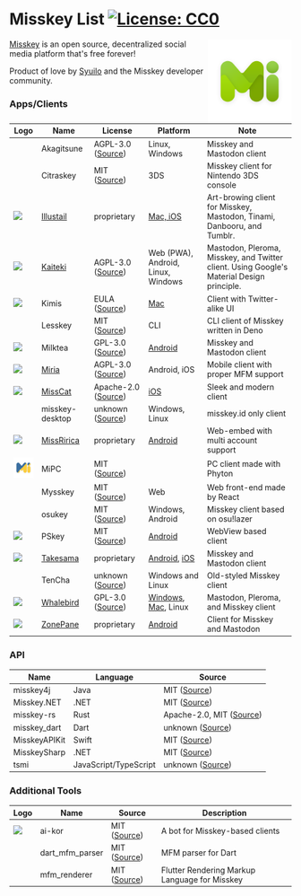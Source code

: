 # Misskey List [![License: CC0](https://img.shields.io/badge/License-CC0-lightgrey.svg)](https://creativecommons.org/publicdomain/zero/1.0/)

[<img src="https://raw.githubusercontent.com/misskey-dev/assets/main/icon.png" align="right" width="150">](https://misskey-hub.net/en/)

[Misskey](https://misskey-hub.net) is an open source, decentralized social media platform that's free forever!

Product of love by [Syuilo](https://misskey.io/@syuilo) and the Misskey developer community.


### Apps/Clients

| Logo | Name | License | Platform | Note |
|------|-------|---------|--------------| ---|
| | Akagitsune | AGPL-3.0 ([Source](https://github.com/YuzuRyo61/Akagitsune))  | Linux, Windows | Misskey and Mastodon client
| | Citraskey | MIT ([Source](https://github.com/CyberRex0/citraskey)) | 3DS | Misskey client for Nintendo 3DS console |
| <img src="https://is1-ssl.mzstatic.com/image/thumb/Purple126/v4/44/29/fc/4429fcc9-eba9-2e11-711e-ff1d994abba4/AppIcon-1x_U007emarketing-0-7-0-85-220.png/350x350.png?"  width="50"> | [Illustail](https://cathand.org/illustail) | proprietary | [Mac, iOS](https://apps.apple.com/app/id375749531) | Art-browing client for Misskey, Mastodon, Tinami, Danbooru, and Tumblr. |
| <img src="https://apt.izzysoft.de/fdroid/repo/moe.craftplacer.kaiteki/en-US/icon.png"  width="50"> | [Kaiteki](https://kaiteki.app/) | AGPL-3.0 ([Source](https://github.com/Kaiteki-Fedi/Kaiteki)) | Web (PWA), Android, Linux, Windows |Mastodon, Pleroma, Misskey, and Twitter client. Using Google's Material Design principle. | 
| <img src="https://is1-ssl.mzstatic.com/image/thumb/Purple126/v4/15/48/14/15481419-a3b5-6b59-ec7b-c5a71915fdc5/AppIcon-0-1x_U007emarketing-0-7-0-85-220.png/350x350.png?"  width="50"> | Kimis | EULA ([Source](https://github.com/Lakr233/Kimis)) | [Mac](https://apps.apple.com/app/kimis-a-client-for-misskey/id1667275125) | Client with Twitter-alike UI |
| | Lesskey | MIT ([Source](https://github.com/AsPulse/lesskey)) | CLI | CLI client of Misskey written in Deno  |
| <img src="https://play-lh.googleusercontent.com/TSOHK9UAMkYXpg4Qrm5A65oYTmE-nX_g29JBAwqTMB3AZQC4mXCX1_99Wca1EZvLAw=w480-h960"  width="50"> | Milktea | GPL-3.0 ([Source](https://github.com/pantasystem/Milktea)) | [Android](https://play.google.com/store/apps/details?id=jp.panta.misskeyandroidclient) | Misskey and Mastodon client
| <img src="https://play-lh.googleusercontent.com/TOivVoOsl4aogV2lo31X2u7UZjLgeToJpY-QW8OtfJiJAhi7u4VntkkdunoGlmrHWA=w480-h960"  width="50"> | [Miria](https://shiosyakeyakini.info/miria_web/index.html) | AGPL-3.0 ([Source](https://github.com/shiosyakeyakini-info/miria)) | Android, iOS | Mobile client with proper MFM support
| <img src="https://is1-ssl.mzstatic.com/image/thumb/Purple116/v4/b6/33/ec/b633ec8c-d837-e1a2-8fb2-8a600eed43c5/AppIcon-1x_U007emarketing-0-7-0-85-220.png/434x0w.webp"  width="50"> | [MissCat](https://yuiga.dev/misscat/) | Apache-2.0 ([Source](https://github.com/YuigaWada/MissCat)) | [iOS](https://apps.apple.com/app/id1505059993) | Sleek and modern client
| | misskey-desktop | unknown ([Source](https://github.com/troke12/misskey-desktop)) | Windows, Linux | misskey.id only client |
| <img src="https://play-lh.googleusercontent.com/ayRECRj0NYpZgcmPBdY79wzyi_lkoyJ9IVZO5KiOYR8nxFnET7TVqpLpqfDqDSjVbvt_=w480-h960"  width="50">| [MissRirica](https://riinswork.space/missririca/privacy) | proprietary | [Android](https://play.google.com/store/apps/details?id=space.riinswork.missririca) | Web-embed with multi account support |
| <img src="https://raw.githubusercontent.com/MiPC-Dev/MiPC/develop/assets/icon.png"  width="50">| MiPC | MIT ([Source](https://github.com/MiPC-Dev/MiPC)) |  | PC client made with Phyton
| | Mysskey | MIT ([Source](https://github.com/sym-dev/mysskey)) | Web | Web front-end made by React
| | osukey | MIT ([Source](https://github.com/osukey/osukey)) | Windows, Android | Misskey client based on osu!lazer |
| <img src="https://play-lh.googleusercontent.com/ltuKeMM9bfMf1bBBglEMF8dADvwiQv5FTbkqOt1OsFB4fXwx473fhY3-nygkawacCOE=w480-h960"  width="50"> | PSkey | MIT ([Source](https://github.com/ibuki2003/pskey)) | [Android](https://play.google.com/store/apps/details?id=dev.fuwa.pskey) | WebView based client  
| <img src="https://play-lh.googleusercontent.com/oluhxLQhqQz_qsmjs0EeeGnajTrKrmYh34wye7ByiD6aiRGdGwtfJIxIz-LcZvcjXyI7=w480-h960"  width="50"> | [Takesama](https://takesama.com/) | proprietary | [Android](https://play.google.com/store/apps/details?id=com.takesama.app), [iOS](https://apps.apple.com/us/app/takesama/id1622199470?uo=4) | Misskey and Mastodon client
|  | TenCha | unknown ([Source](https://github.com/coke12103/TenCha)) | Windows and Linux | Old-styled Misskey client  |
| <img src="https://store-images.s-microsoft.com/image/apps.57127.13580259430726262.8c8e2f41-ff79-46da-9558-e133e1240bde.043a2286-3125-40a6-a6bf-f747f18bb9a0?w=120"  width="50"> | [Whalebird](https://whalebird.social/) | GPL-3.0 ([Source](https://github.com/h3poteto/whalebird-desktop)) | [Windows](https://apps.microsoft.com/store/detail/whalebird/9NBW4CSDV5HC), [Mac](https://apps.apple.com/us/app/whalebird/id6445864587), Linux | Mastodon, Pleroma, and Misskey client |
| <img src="https://play-lh.googleusercontent.com/Z2FSNDdlzP5AexzhmnTiYGp9kUXTSJ-a_V-Tv9kGnf5vej2dkRDqNyMLZgpfqvhRB7A=w480-h960"  width="50"> | [ZonePane](https://twitpane.com) | proprietary | [Android](https://play.google.com/store/apps/details?id=com.zonepane) | Client for Misskey and Mastodon |

###  API
| Name | Language | Source |
|------|----------|--------|
| misskey4j | Java | MIT ([Source](https://github.com/uakihir0/misskey4j)) |
| Misskey.NET | .NET | MIT ([Source](https://github.com/EbiseLutica/Misskey.NET)) |
| misskey-rs | Rust | Apache-2.0, MIT ([Source](https://github.com/coord-e/misskey-rs)) |
| misskey_dart | Dart | unknown ([Source](https://github.com/shiosyakeyakini-info/misskey_dart))
| MisskeyAPIKit | Swift | MIT ([Source](https://github.com/petitstrawberry/MisskeyAPIKit)) |
| MisskeySharp | .NET | MIT ([Source](https://github.com/a32kita/MisskeySharp)) |
| tsmi | JavaScript/TypeScript | unknown ([Source](https://github.com/Allianaab2m/tsmi)) |

### Additional Tools
| Logo | Name | Source | Description |
|------|------|--------|-------------|
| <img src="https://raw.githubusercontent.com/noridev/ai-kor/master/ai.svg"  width="50"> | ai-kor | MIT ([Source](https://github.com/noridev/ai-kor)) | A bot for Misskey-based clients |
| | dart_mfm_parser | MIT ([Source](https://github.com/shiosyakeyakini-info/dart_mfm_parser)) | MFM parser for Dart
| | mfm_renderer | MIT ([Source](https://github.com/shiosyakeyakini-info/mfm_renderer)) | Flutter Rendering Markup Language for Misskey 
